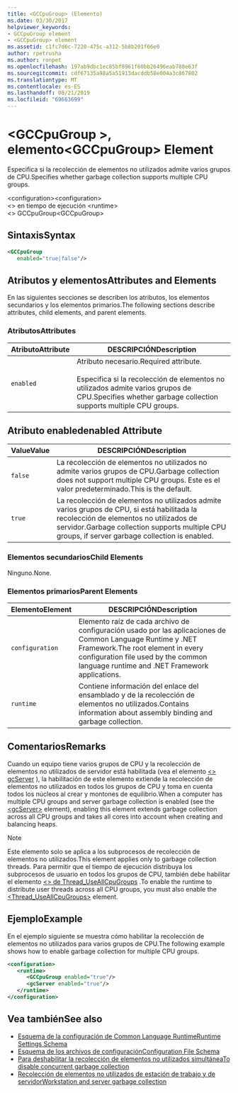 ```yaml
---
title: <GCCpuGroup> (Elemento)
ms.date: 03/30/2017
helpviewer_keywords:
- GCCpuGroup element
- <GCCpuGroup> element
ms.assetid: c1fc7d6c-7220-475c-a312-5b8b201f66e0
author: rpetrusha
ms.author: ronpet
ms.openlocfilehash: 197ab9dbc1ec85bf8961f60bb26496eab788e63f
ms.sourcegitcommit: cdf67135a98a5a51913dacddb58e004a3c867802
ms.translationtype: MT
ms.contentlocale: es-ES
ms.lasthandoff: 08/21/2019
ms.locfileid: "69663699"
---
```

# <a name="gccpugroup-element"></a><span data-ttu-id="12d47-102">\<GCCpuGroup >, elemento</span><span class="sxs-lookup"><span data-stu-id="12d47-102">\<GCCpuGroup> Element</span></span>

<span data-ttu-id="12d47-103">Especifica si la recolección de elementos no utilizados admite varios grupos de CPU.</span><span class="sxs-lookup"><span data-stu-id="12d47-103">Specifies whether garbage collection supports multiple CPU groups.</span></span>

<span data-ttu-id="12d47-104">\<configuration></span><span class="sxs-lookup"><span data-stu-id="12d47-104">\<configuration></span></span>\
<span data-ttu-id="12d47-105">\<> en tiempo de ejecución </span><span class="sxs-lookup"><span data-stu-id="12d47-105">\<runtime></span></span>\
<span data-ttu-id="12d47-106">\<> GCCpuGroup</span><span class="sxs-lookup"><span data-stu-id="12d47-106">\<GCCpuGroup></span></span>

## <a name="syntax"></a><span data-ttu-id="12d47-107">Sintaxis</span><span class="sxs-lookup"><span data-stu-id="12d47-107">Syntax</span></span>

```xml
<GCCpuGroup
   enabled="true|false"/>
```

## <a name="attributes-and-elements"></a><span data-ttu-id="12d47-108">Atributos y elementos</span><span class="sxs-lookup"><span data-stu-id="12d47-108">Attributes and Elements</span></span>

<span data-ttu-id="12d47-109">En las siguientes secciones se describen los atributos, los elementos secundarios y los elementos primarios.</span><span class="sxs-lookup"><span data-stu-id="12d47-109">The following sections describe attributes, child elements, and parent elements.</span></span>

### <a name="attributes"></a><span data-ttu-id="12d47-110">Atributos</span><span class="sxs-lookup"><span data-stu-id="12d47-110">Attributes</span></span>

|<span data-ttu-id="12d47-111">Atributo</span><span class="sxs-lookup"><span data-stu-id="12d47-111">Attribute</span></span>|<span data-ttu-id="12d47-112">DESCRIPCIÓN</span><span class="sxs-lookup"><span data-stu-id="12d47-112">Description</span></span>|
|---------------|-----------------|
|`enabled`|<span data-ttu-id="12d47-113">Atributo necesario.</span><span class="sxs-lookup"><span data-stu-id="12d47-113">Required attribute.</span></span><br /><br /> <span data-ttu-id="12d47-114">Especifica si la recolección de elementos no utilizados admite varios grupos de CPU.</span><span class="sxs-lookup"><span data-stu-id="12d47-114">Specifies whether garbage collection supports multiple CPU groups.</span></span>|

## <a name="enabled-attribute"></a><span data-ttu-id="12d47-115">Atributo enabled</span><span class="sxs-lookup"><span data-stu-id="12d47-115">enabled Attribute</span></span>

|<span data-ttu-id="12d47-116">Value</span><span class="sxs-lookup"><span data-stu-id="12d47-116">Value</span></span>|<span data-ttu-id="12d47-117">DESCRIPCIÓN</span><span class="sxs-lookup"><span data-stu-id="12d47-117">Description</span></span>|
|-----------|-----------------|
|`false`|<span data-ttu-id="12d47-118">La recolección de elementos no utilizados no admite varios grupos de CPU.</span><span class="sxs-lookup"><span data-stu-id="12d47-118">Garbage collection does not support multiple CPU groups.</span></span> <span data-ttu-id="12d47-119">Este es el valor predeterminado.</span><span class="sxs-lookup"><span data-stu-id="12d47-119">This is the default.</span></span>|
|`true`|<span data-ttu-id="12d47-120">La recolección de elementos no utilizados admite varios grupos de CPU, si está habilitada la recolección de elementos no utilizados de servidor.</span><span class="sxs-lookup"><span data-stu-id="12d47-120">Garbage collection supports multiple CPU groups, if server garbage collection is enabled.</span></span>|

### <a name="child-elements"></a><span data-ttu-id="12d47-121">Elementos secundarios</span><span class="sxs-lookup"><span data-stu-id="12d47-121">Child Elements</span></span>

<span data-ttu-id="12d47-122">Ninguno.</span><span class="sxs-lookup"><span data-stu-id="12d47-122">None.</span></span>

### <a name="parent-elements"></a><span data-ttu-id="12d47-123">Elementos primarios</span><span class="sxs-lookup"><span data-stu-id="12d47-123">Parent Elements</span></span>

|<span data-ttu-id="12d47-124">Elemento</span><span class="sxs-lookup"><span data-stu-id="12d47-124">Element</span></span>|<span data-ttu-id="12d47-125">DESCRIPCIÓN</span><span class="sxs-lookup"><span data-stu-id="12d47-125">Description</span></span>|
|-------------|-----------------|
|`configuration`|<span data-ttu-id="12d47-126">Elemento raíz de cada archivo de configuración usado por las aplicaciones de Common Language Runtime y .NET Framework.</span><span class="sxs-lookup"><span data-stu-id="12d47-126">The root element in every configuration file used by the common language runtime and .NET Framework applications.</span></span>|
|`runtime`|<span data-ttu-id="12d47-127">Contiene información del enlace del ensamblado y de la recolección de elementos no utilizados.</span><span class="sxs-lookup"><span data-stu-id="12d47-127">Contains information about assembly binding and garbage collection.</span></span>|

## <a name="remarks"></a><span data-ttu-id="12d47-128">Comentarios</span><span class="sxs-lookup"><span data-stu-id="12d47-128">Remarks</span></span>

<span data-ttu-id="12d47-129">Cuando un equipo tiene varios grupos de CPU y la recolección de elementos no utilizados de servidor está habilitada (vea el elemento [ \<> gcServer](gcserver-element.md) ), la habilitación de este elemento extiende la recolección de elementos no utilizados en todos los grupos de CPU y toma en cuenta todos los núcleos al crear y montones de equilibrio.</span><span class="sxs-lookup"><span data-stu-id="12d47-129">When a computer has multiple CPU groups and server garbage collection is enabled (see the [\<gcServer>](gcserver-element.md) element), enabling this element extends garbage collection across all CPU groups and takes all cores into account when creating and balancing heaps.</span></span>

> [!NOTE]
> <span data-ttu-id="12d47-130">Este elemento solo se aplica a los subprocesos de recolección de elementos no utilizados.</span><span class="sxs-lookup"><span data-stu-id="12d47-130">This element applies only to garbage collection threads.</span></span> <span data-ttu-id="12d47-131">Para permitir que el tiempo de ejecución distribuya los subprocesos de usuario en todos los grupos de CPU, también debe habilitar el elemento [ \<> de Thread_UseAllCpuGroups](thread-useallcpugroups-element.md) .</span><span class="sxs-lookup"><span data-stu-id="12d47-131">To enable the runtime to distribute user threads across all CPU groups, you must also enable the [\<Thread_UseAllCpuGroups>](thread-useallcpugroups-element.md) element.</span></span>

## <a name="example"></a><span data-ttu-id="12d47-132">Ejemplo</span><span class="sxs-lookup"><span data-stu-id="12d47-132">Example</span></span>

<span data-ttu-id="12d47-133">En el ejemplo siguiente se muestra cómo habilitar la recolección de elementos no utilizados para varios grupos de CPU.</span><span class="sxs-lookup"><span data-stu-id="12d47-133">The following example shows how to enable garbage collection for multiple CPU groups.</span></span>

```xml
<configuration>
   <runtime>
      <GCCpuGroup enabled="true"/>
      <gcServer enabled="true"/>
   </runtime>
</configuration>
```

## <a name="see-also"></a><span data-ttu-id="12d47-134">Vea también</span><span class="sxs-lookup"><span data-stu-id="12d47-134">See also</span></span>

- [<span data-ttu-id="12d47-135">Esquema de la configuración de Common Language Runtime</span><span class="sxs-lookup"><span data-stu-id="12d47-135">Runtime Settings Schema</span></span>](index.md)
- [<span data-ttu-id="12d47-136">Esquema de los archivos de configuración</span><span class="sxs-lookup"><span data-stu-id="12d47-136">Configuration File Schema</span></span>](../index.md)
- [<span data-ttu-id="12d47-137">Para deshabilitar la recolección de elementos no utilizados simultánea</span><span class="sxs-lookup"><span data-stu-id="12d47-137">To disable concurrent garbage collection</span></span>](gcconcurrent-element.md#to-disable-background-garbage-collection)
- [<span data-ttu-id="12d47-138">Recolección de elementos no utilizados de estación de trabajo y de servidor</span><span class="sxs-lookup"><span data-stu-id="12d47-138">Workstation and server garbage collection</span></span>](../../../../../docs/standard/garbage-collection/fundamentals.md#workstation_and_server_garbage_collection)
